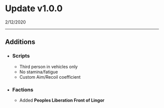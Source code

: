 # Update v1.0.0

2/12/2020

---

## Additions

+ ### Scripts

    + Third person in vehicles only
    + No stamina/fatigue
    + Custom Aim/Recoil coefficient

+ ### Factions

    + Added **Peoples Liberation Front of Lingor**
